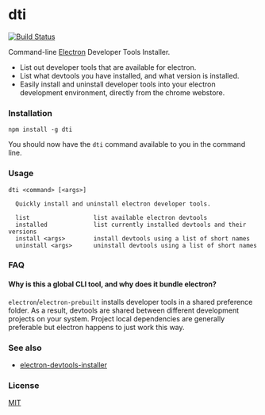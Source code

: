 # dti
[![Build Status](https://travis-ci.org/hypermodules/dti.svg?branch=master)](https://travis-ci.org/hypermodules/dti)

Command-line [Electron](https://github.com/electron/electron) Developer Tools Installer.

- List out developer tools that are available for electron.
- List what devtools you have installed, and what version is installed.
- Easily install and uninstall developer tools into your electron development environment, directly from the chrome webstore.

### Installation

```
npm install -g dti
```

You should now have the `dti` command available to you in the command line.

### Usage

```
dti <command> [<args>]

  Quickly install and uninstall electron developer tools.

  list                  list available electron devtools
  installed             list currently installed devtools and their versions
  install <args>        install devtools using a list of short names
  uninstall <args>      uninstall devtools using a list of short names
```

### FAQ

#### Why is this a global CLI tool, and why does it bundle electron?

`electron`/`electron-prebuilt` installs developer tools in a shared preference folder.  As a result, devtools are shared between different development projects on your system.  Project local dependencies are generally preferable but electron happens to just work this way.

### See also

- [electron-devtools-installer](https://www.npmjs.com/package/electron-devtools-installer)

### License

[MIT](LICENSE)
